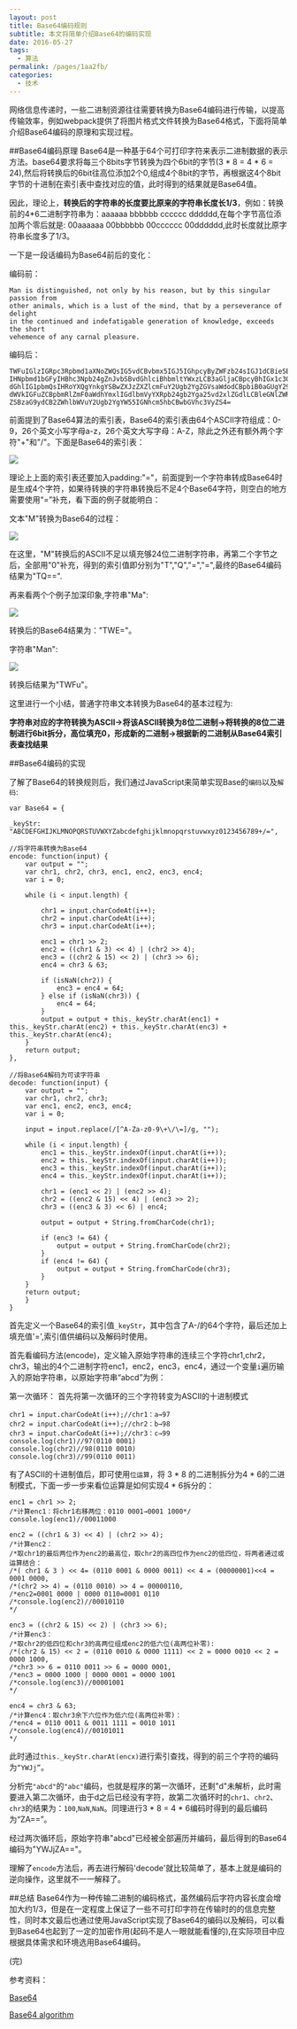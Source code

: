 ```yaml
---
layout: post
title: Base64编码规则
subtitle: 本文将简单介绍Base64的编码实现
date: 2016-05-27
tags: 
  - 算法
permalink: /pages/1aa2fb/
categories: 
  - 技术
---
```

网络信息传递时，一些二进制资源往往需要转换为Base64编码进行传输，以提高传输效率，例如webpack提供了将图片格式文件转换为Base64格式，下面将简单介绍Base64编码的原理和实现过程。

<!-- more -->

##Base64编码原理
Base64是一种基于64个可打印字符来表示二进制数据的表示方法。base64要求将每三个8bits字节转换为四个6bit的字节(3 * 8 = 4 * 6 = 24),然后将转换后的6bit往高位添加2个0,组成4个8bit的字节，再根据这4个8bit字节的十进制在索引表中查找对应的值，此时得到的结果就是Base64值。

因此，理论上，**转换后的字符串的长度要比原来的字符串长度长1/3**，例如：转换前的4*6二进制字符串为：aaaaaa bbbbbb cccccc dddddd,在每个字节高位添加两个零后就是: 00aaaaaa 00bbbbbb 00cccccc 00dddddd,此时长度就比原字符串长度多了1/3。

一下是一段话编码为Base64前后的变化：

编码前：

	Man is distinguished, not only by his reason, but by this singular passion from
	other animals, which is a lust of the mind, that by a perseverance of delight
	in the continued and indefatigable generation of knowledge, exceeds the short
	vehemence of any carnal pleasure.

编码后：

	TWFuIGlzIGRpc3Rpbmd1aXNoZWQsIG5vdCBvbmx5IGJ5IGhpcyByZWFzb24sIGJ1dCBieSB0aGlz
	IHNpbmd1bGFyIHBhc3Npb24gZnJvbSBvdGhlciBhbmltYWxzLCB3aGljaCBpcyBhIGx1c3Qgb2Yg
	dGhlIG1pbmQsIHRoYXQgYnkgYSBwZXJzZXZlcmFuY2Ugb2YgZGVsaWdodCBpbiB0aGUgY29udGlu
	dWVkIGFuZCBpbmRlZmF0aWdhYmxlIGdlbmVyYXRpb24gb2Yga25vd2xlZGdlLCBleGNlZWRzIHRo
	ZSBzaG9ydCB2ZWhlbWVuY2Ugb2YgYW55IGNhcm5hbCBwbGVhc3VyZS4=


前面提到了Base64算法的索引表，Base64的索引表由64个ASCII字符组成：0-9，26个英文小写字母a-z，26个英文大写字母：A-Z，除此之外还有额外两个字符"+"和"/"。下面是Base64的索引表：

![](http://i.imgur.com/4wh9OVF.png)

理论上上面的索引表还要加入padding:"="，前面提到一个字符串转成Base64时是生成4个字符，如果待转换的字符串转换后不足4个Base64字符，则空白的地方需要使用“=”补充，看下面的例子就能明白：

文本"M"转换为Base64的过程：

![](http://i.imgur.com/IOGb2ZE.png)

在这里，"M"转换后的ASCII不足以填充够24位二进制字符串，再第二个字节之后，全部用"0"补充，得到的索引值即分别为"T","Q","=","=",最终的Base64编码结果为"TQ==".

再来看两个个例子加深印象,字符串"Ma":

![](http://i.imgur.com/FXWHGmh.png)

转换后的Base64结果为："TWE="。

字符串"Man":

![](http://i.imgur.com/ZoLq9DI.png)

转换后结果为"TWFu"。

这里进行一个小结，普通字符串文本转换为Base64的基本过程为:

**字符串对应的字符转换为ASCII→将该ASCII转换为8位二进制→将转换的8位二进制进行6bit拆分，高位填充0，形成新的二进制→根据新的二进制从Base64索引表查找结果**

##Base64编码的实现

了解了Base64的转换规则后，我们通过JavaScript来简单实现Base的`编码`以及`解码`:

	var Base64 = {

    _keyStr: "ABCDEFGHIJKLMNOPQRSTUVWXYZabcdefghijklmnopqrstuvwxyz0123456789+/=",

	//将字符串转换为Base64
    encode: function(input) {
        var output = "";
        var chr1, chr2, chr3, enc1, enc2, enc3, enc4;
        var i = 0;

        while (i < input.length) {

            chr1 = input.charCodeAt(i++);
            chr2 = input.charCodeAt(i++);
            chr3 = input.charCodeAt(i++);

            enc1 = chr1 >> 2;
            enc2 = ((chr1 & 3) << 4) | (chr2 >> 4);
            enc3 = ((chr2 & 15) << 2) | (chr3 >> 6);
            enc4 = chr3 & 63;

            if (isNaN(chr2)) {
                enc3 = enc4 = 64;
            } else if (isNaN(chr3)) {
                enc4 = 64;
            }
            output = output + this._keyStr.charAt(enc1) + this._keyStr.charAt(enc2) + this._keyStr.charAt(enc3) + this._keyStr.charAt(enc4);
        }
        return output;
    },
	
	//将Base64解码为可读字符串
    decode: function(input) {
        var output = "";
        var chr1, chr2, chr3;
        var enc1, enc2, enc3, enc4;
        var i = 0;

        input = input.replace(/[^A-Za-z0-9\+\/\=]/g, "");

        while (i < input.length) {
            enc1 = this._keyStr.indexOf(input.charAt(i++));
            enc2 = this._keyStr.indexOf(input.charAt(i++));
            enc3 = this._keyStr.indexOf(input.charAt(i++));
            enc4 = this._keyStr.indexOf(input.charAt(i++));

            chr1 = (enc1 << 2) | (enc2 >> 4);
            chr2 = ((enc2 & 15) << 4) | (enc3 >> 2);
            chr3 = ((enc3 & 3) << 6) | enc4;

            output = output + String.fromCharCode(chr1);

            if (enc3 != 64) {
                output = output + String.fromCharCode(chr2);
            }
            if (enc4 != 64) {
                output = output + String.fromCharCode(chr3);
            }
        }
        return output;
    	}
	}

首先定义一个Base64的索引值`_keyStr`，其中包含了A-/的64个字符，最后还加上填充值'=',索引值供编码以及解码时使用。

首先看编码方法(encode)，定义输入原始字符串的连续三个字符chr1,chr2，chr3，输出的4个二进制字符enc1，enc2，enc3，enc4，通过一个变量`i`遍历输入的原始字符串，以原始字符串“abcd”为例：

第一次循环：
首先将第一次循环的三个字符转变为ASCII的十进制模式

	chr1 = input.charCodeAt(i++);//chr1：a→97
	chr2 = input.charCodeAt(i++);//chr2：b→98
	chr3 = input.charCodeAt(i++);//chr3：c→99
	console.log(chr1)//97(0110 0001)
	console.log(chr2)//98(0110 0010)
	console.log(chr3)//99(0110 0011)

有了ASCII的十进制值后，即可使用`位运算`，将 3 * 8 的二进制拆分为4 * 6的二进制模式，下面一步一步来看位运算是如何实现4 * 6拆分的：

	enc1 = chr1 >> 2;
	/*计算enc1：将chr1右移两位：0110 0001→0001 1000*/
	console.log(enc1)//00011000

	enc2 = ((chr1 & 3) << 4) | (chr2 >> 4);
	/*计算enc2：
	/*取chr1的最后两位作为enc2的最高位，取chr2的高四位作为enc2的低四位，将两者通过或运算结合：
	/*( chr1 & 3 ) << 4= (0110 0001 & 0000 0011) << 4 = (00000001)<<4 = 0001 0000,
	/*(chr2 >> 4) = (0110 0010) >> 4 = 00000110,
	/*enc2=0001 0000 | 0000 0110=0001 0110
	/*console.log(enc2)//00010110
	*/

	enc3 = ((chr2 & 15) << 2) | (chr3 >> 6);
	/*计算enc3：
	/*取chr2的低四位和chr3的高两位组成enc2的低六位(高两位补零): 
	/*(chr2 & 15) << 2 = (0110 0010 & 0000 1111) << 2 = 0000 0010 << 2 = 0000 1000, 
	/*chr3 >> 6 = 0110 0011 >> 6 = 0000 0001,
	/*enc3 = 0000 1000 | 0000 0001 = 0000 1001
	/*console.log(enc3)//00001001
	*/

	enc4 = chr3 & 63;
	/*计算enc4：取chr3余下六位作为低六位(高两位补零)：
	/*enc4 = 0110 0011 & 0011 1111 = 0010 1011
	/*console.log(enc4)//00101011
	*/

此时通过`this._keyStr.charAt(encx)`进行索引查找，得到的前三个字符的编码为`“YWJj”`。

分析完`"abcd"`的`"abc"`编码，也就是程序的第一次循环，还剩"d"未解析，此时需要进入第二次循环，由于d之后已经没有字符，故第二次循环时的`chr1`、`chr2`、`chr3`的结果为：`100`,`NaN`,`NaN`。同理进行3 * 8 = 4 * 6编码时得到的最后编码为“ZA==”。

经过两次循环后，原始字符串"abcd"已经被全部遍历并编码，最后得到的Base64编码为"YWJjZA=="。

理解了`encode`方法后，再去进行解码'decode'就比较简单了，基本上就是编码的逆向操作，这里就不一一解释了。

##总结
Base64作为一种传输二进制的编码格式，虽然编码后字符内容长度会增加大约1/3，但是在一定程度上保证了一些不可打印字符在传输时的的信息完整性，同时本文最后也通过使用JavaScript实现了Base64的编码以及解码，可以看到Base64也起到了一定的加密作用(起码不是人一眼就能看懂的),在实际项目中应根据具体需求和环境选用Base64编码。

(完)

参考资料：

[Base64](https://en.wikipedia.org/wiki/Base64)

[Base64 algorithm](http://fm4dd.com/programming/base64/base64_algorithm.htm)

